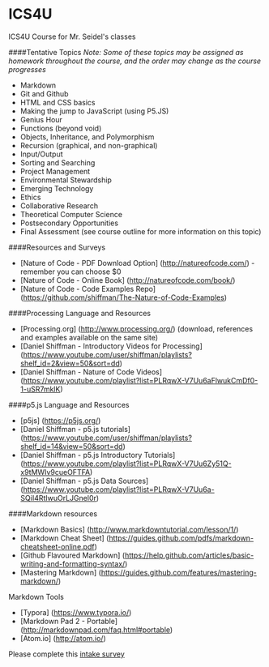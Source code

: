 ICS4U
=====

ICS4U Course for Mr. Seidel's classes

####Tentative Topics
_Note: Some of these topics may be assigned as homework throughout the course, and the order may change as the course progresses_

* Markdown
* Git and Github
* HTML and CSS basics
* Making the jump to JavaScript (using P5.JS)
* Genius Hour
* Functions (beyond void)
* Objects, Inheritance, and Polymorphism
* Recursion (graphical, and non-graphical)
* Input/Output
* Sorting and Searching
* Project Management
* Environmental Stewardship
* Emerging Technology
* Ethics
* Collaborative Research
* Theoretical Computer Science
* Postsecondary Opportunities
* Final Assessment (see course outline for more information on this topic)

####Resources and Surveys
* [Nature of Code - PDF Download Option] (http://natureofcode.com/) - remember you can choose $0
* [Nature of Code - Online Book] (http://natureofcode.com/book/)
* [Nature of Code - Code Examples Repo] (https://github.com/shiffman/The-Nature-of-Code-Examples)

####Processing Language and Resources
* [Processing.org] (http://www.processing.org/) (download, references and examples available on the same site)
* [Daniel Shiffman - Introductory Videos for Processing] (https://www.youtube.com/user/shiffman/playlists?shelf_id=2&view=50&sort=dd)
* [Daniel Shiffman - Nature of Code Videos] (https://www.youtube.com/playlist?list=PLRqwX-V7Uu6aFlwukCmDf0-1-uSR7mklK)

####p5.js Language and Resources
* [p5js] (https://p5js.org/)
* [Daniel Shiffman - p5.js tutorials] (https://www.youtube.com/user/shiffman/playlists?shelf_id=14&view=50&sort=dd)
* [Daniel Shiffman - p5.js Introductory Tutorials] (https://www.youtube.com/playlist?list=PLRqwX-V7Uu6Zy51Q-x9tMWIv9cueOFTFA)
* [Daniel Shiffman - p5.js Data Sources] (https://www.youtube.com/playlist?list=PLRqwX-V7Uu6a-SQiI4RtIwuOrLJGnel0r)

####Markdown resources
* [Markdown Basics] (http://www.markdowntutorial.com/lesson/1/)
* [Markdown Cheat Sheet] (https://guides.github.com/pdfs/markdown-cheatsheet-online.pdf)
* [Github Flavoured Markdown] (https://help.github.com/articles/basic-writing-and-formatting-syntax/)
* [Mastering Markdown] (https://guides.github.com/features/mastering-markdown/)

Markdown Tools
* [Typora] (https://www.typora.io/)
* [Markdown Pad 2 - Portable] (http://markdownpad.com/faq.html#portable)
* [Atom.io] (http://atom.io/)

Please complete this [intake survey](https://www.surveymonkey.com/r/TN2JR3P)
